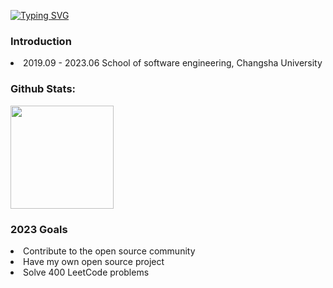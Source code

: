 [![Typing SVG](https://readme-typing-svg.herokuapp.com?font=Fira+Code&weight=500&size=30&duration=8000&pause=1000&color=000000&vCenter=true&width=435&lines=HuaJFrame)](https://git.io/typing-svg)

###  Introduction

<li>2019.09 - 2023.06 School of software engineering, Changsha University

<br>

### Github Stats:

<img height='165px' src="https://github-readme-stats.vercel.app/api?username=HuaJFrame&bg_color=10,65db9f,338ed1&title_color=fff&text_color=fff">  

<br>

### 2023 Goals

<li>Contribute to the open source community
<li>Have my own open source project
<li>Solve 400 LeetCode problems
